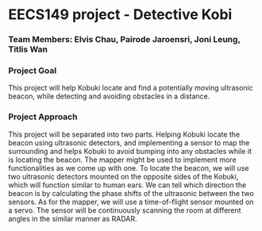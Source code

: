 # EECS149 project - Detective Kobi

### Team Members: Elvis Chau, Pairode Jaroensri, Joni Leung, Titlis Wan

### Project Goal

This project will help Kobuki locate and find a potentially moving ultrasonic beacon, while detecting and avoiding obstacles in a distance. 

### Project Approach

This project will be separated into two parts. Helping Kobuki locate the beacon using ultrasonic detectors, and implementing a sensor to map the surrounding and helps Kobuki to avoid bumping into any obstacles while it is locating the beacon. The mapper might be used to implement more functionalities as we come up with one. To locate the beacon, we will use two ultrasonic detectors mounted on the opposite sides of the Kobuki, which will function similar to human ears. We can tell which direction the beacon is by calculating the phase shifts of the ultrasonic between the two sensors. As for the mapper, we will use a time-of-flight sensor mounted on a servo. The sensor will be continuously scanning the room at different angles in the similar manner as RADAR.
